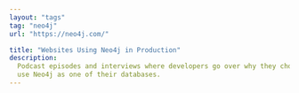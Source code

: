 ```yaml
---
layout: "tags"
tag: "neo4j"
url: "https://neo4j.com/"

title: "Websites Using Neo4j in Production"
description:
  Podcast episodes and interviews where developers go over why they chose to
  use Neo4j as one of their databases.
---
```

